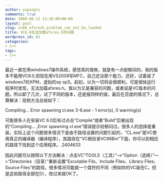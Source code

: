 ```yaml
---
author: yupinglu
comments: true
date: 2009-06-12 13:28:00+00:00
layout: post
slug: vc60_afxresh_problem_can_not_be_loaded
title: VC6.0无法加载afxres.h的问题
wordpress_id: 81
categories:
- C++
tags:
- C++
---
```


最近一直在用windows7操作系统，感觉真的很爽，就是有一点挺郁闷的，我的版本不能用VC6.0,但现在用VS2008写MFC，自己还没那个能力，还好，试着装了windows7的XPM，虚拟的xp sp3。起初，以为一切将会很顺利，可是很快运行程序时发现，无法加载afxres.h。我以为又是兼容的问题，或者说是VC版本的问题。所以卸了几次，试了不同的版本，还是报同样的错，最后在百度的情况下，总算解决：现把方法总结如下：

Compiling...
Error spawning cl.exe
3-6.exe - 1 error(s), 0 warning(s)

可能很多人在安装VC 6.0后有过点击“Compile”或者“Build”后被出现的“Compiling... ,Error spawning cl.exe”错误提示给郁闷过。很多人的选择是重装，实际上这个问题很多情况下是由于路径设置的问题引起的，“CL.exe”是VC使用真正的编译器（编译程序），其路径在“VC根目录VC98Bin”下面，你可以到相应的路径下找到这个应用程序。.2404633

因此问题可以按照以下方法解决：点击VC“TOOLS（工具）”—>“Option（选择）”—>“Directories（目录）”重新设置“Excutable Fils、Include Files、Library Files、Source Files”的路径。很多情况可能就一个盘符的不同（例如你的VC装在C，但是这些路径全部在D），改过来就OK了。
